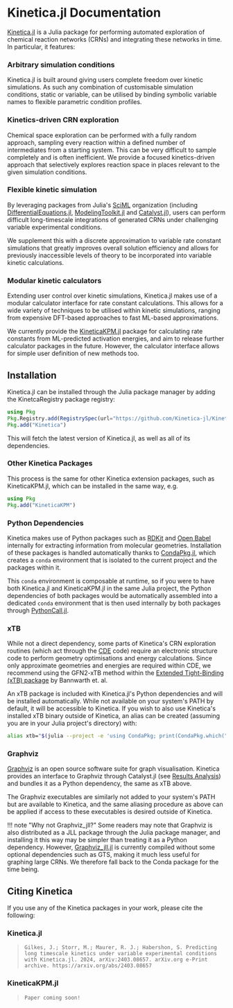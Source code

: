 # Kinetica.jl Documentation

[Kinetica.jl](https://github.com/Kinetica-jl/Kinetica.jl) is a Julia package for performing automated exploration of chemical reaction networks (CRNs) and integrating these networks in time. In particular, it features:

### Arbitrary simulation conditions

Kinetica.jl is built around giving users complete freedom over kinetic simulations. As such any combination of customisable simulation conditions, static or variable, can be utilised by binding symbolic variable names to flexible parametric condition profiles.

### Kinetics-driven CRN exploration

Chemical space exploration can be performed with a fully random approach, sampling every reaction within a defined number of intermediates from a starting system. This can be very difficult to sample completely and is often inefficient. We provide a focused kinetics-driven approach that selectively explores reaction space in places relevant to the given simulation conditions.

### Flexible kinetic simulation

By leveraging packages from Julia's [SciML](https://sciml.ai/) organization (including [DifferentialEquations.jl](https://github.com/SciML/DifferentialEquations.jl), [ModelingToolkit.jl](https://github.com/SciML/ModelingToolkit.jl) and [Catalyst.jl](https://github.com/SciML/Catalyst.jl)), users can perform difficult long-timescale integrations of generated CRNs under challenging variable experimental conditions. 

We supplement this with a discrete approximation to variable rate constant simulations that greatly improves overall solution efficiency and allows for previously inaccessible levels of theory to be incorporated into variable kinetic calculations.

### Modular kinetic calculators

Extending user control over kinetic simulations, Kinetica.jl makes use of a modular calculator interface for rate constant calculations. This allows for a wide variety of techniques to be utilised within kinetic simulations, ranging from expensive DFT-based approaches to fast ML-based approximations.

We currently provide the [KineticaKPM.jl](https://github.com/Kinetica-jl/KineticaKPM.jl) package for calculating rate constants from ML-predicted activation energies, and aim to release further calculator packages in the future. However, the calculator interface allows for simple user definition of new methods too.

## Installation

Kinetica.jl can be installed through the Julia package manager by adding the KinetcaRegistry package registry:

```julia
using Pkg
Pkg.Registry.add(RegistrySpec(url="https://github.com/Kinetica-jl/KineticaRegistry"))
Pkg.add("Kinetica")
```

This will fetch the latest version of Kinetica.jl, as well as all of its dependencies.

### Other Kinetica Packages

This process is the same for other Kinetica extension packages, such as KineticaKPM.jl, which can be installed in the same way, e.g.

```julia
using Pkg
Pkg.add("KineticaKPM")
```

### Python Dependencies

Kinetica makes use of Python packages such as [RDKit](https://github.com/rdkit/rdkit) and [Open Babel](https://github.com/openbabel/openbabel) internally for extracting information from molecular geometries. Installation of these packages is handled automatically thanks to [CondaPkg.jl](https://github.com/JuliaPy/CondaPkg.jl), which creates a `conda` environment that is isolated to the current project and the packages within it.

This `conda` environment is composable at runtime, so if you were to have both Kinetica.jl and KineticaKPM.jl in the same Julia project, the Python dependencies of both packages would be automatically assembled into a dedicated `conda` environment that is then used internally by both packages through [PythonCall.jl](https://github.com/JuliaPy/PythonCall.jl). 

### xTB

While not a direct dependency, some parts of Kinetica's CRN exploration routines (which act through the [CDE](https://github.com/HabershonLab/cde) code) require an electronic structure code to perform geometry optimisations and energy calculations. Since only approximate geometries and energies are required within CDE, we recommend using the GFN2-xTB method within the [Extended Tight-Binding (xTB) package](https://github.com/grimme-lab/xtb) by Bannwarth et. al. 

An xTB package is included with Kinetica.jl's Python dependencies and will be installed automatically. While not available on your system's PATH by default, it will be accessible to Kinetica. If you wish to also use Kinetica's installed xTB binary outside of Kinetica, an alias can be created (assuming you are in your Julia project's directory) with:

```bash
alias xtb="$(julia --project -e 'using CondaPkg; print(CondaPkg.which("xtb"))')"
```

### Graphviz

[Graphviz](https://graphviz.org/) is an open source software suite for graph visualisation. Kinetica provides an interface to Graphviz through Catalyst.jl (see [Results Analysis](@ref)) and bundles it as a Python dependency, the same as xTB above.

The Graphviz executables are similarly not added to your system's PATH but are available to Kinetica, and the same aliasing procedure as above can be applied if access to these executables is desired outside of Kinetica.

!!! note "Why not Graphviz_jll?"
    Some readers may note that Graphviz is also distributed as a JLL package through the Julia package manager, and installing it this way may be simpler than treating it as a Python dependency. However, [Graphviz_jll.jl](https://github.com/JuliaBinaryWrappers/Graphviz_jll.jl) is currently compiled without some optional dependencies such as GTS, making it much less useful for graphing large CRNs. We therefore fall back to the Conda package for the time being.

## Citing Kinetica

If you use any of the Kinetica packages in your work, please cite the following:

### Kinetica.jl

> ```Gilkes, J.; Storr, M.; Maurer, R. J.; Habershon, S. Predicting long timescale kinetics under variable experimental conditions with Kinetica.jl. 2024, arXiv:2403.08657. arXiv.org e-Print archive. https://arxiv.org/abs/2403.08657```

### KineticaKPM.jl

> ```Paper coming soon!```